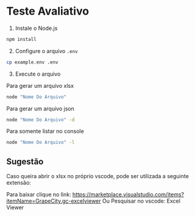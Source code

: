 # Teste Avaliativo

1. Instale o Node.js
```bash
npm install
```

2. Configure o arquivo `.env`
```bash
cp example.env .env
```

3. Execute o arquivo

Para gerar um arquivo xlsx
```bash
node "Nome Do Arquivo"
```

Para gerar um arquivo json
```bash
node "Nome Do Arquivo" -d
```

Para somente listar no console
```bash
node "Nome Do Arquivo" -l
```

## Sugestão

Caso queira abrir o xlsx no próprio vscode, pode ser utilizada a seguinte extensão:

Para baixar clique no link:
https://marketplace.visualstudio.com/items?itemName=GrapeCity.gc-excelviewer
Ou
Pesquisar no vscode: Excel Viewer
